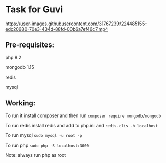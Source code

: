 # Task for Guvi

https://user-images.githubusercontent.com/31767239/224485155-edc20680-70e3-434d-88fd-00b6a7ef46c7.mp4







## Pre-requisites:
  
  php 8.2
  
  mongodb 1.15
  
  redis
  
  mysql
 
 
## Working:

To run it install composer and then run
`composer require mongodb/mongodb`

To run redis install redis and add to php.ini and
`redis-clis -h localhost`

To run mysql 
`sudo mysql -u root -p`

To run php
  `sudo php -S localhost:3000`

Note: always run php as root 



